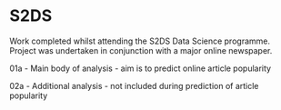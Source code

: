 # S2DS
Work completed whilst attending the S2DS Data Science programme. Project was undertaken in conjunction with a major online newspaper.

01a - Main body of analysis - aim is to predict online article popularity

02a - Additional analysis - not included during prediction of article popularity
